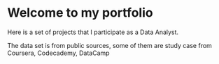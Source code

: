 # Welcome to my portfolio

Here is a set of projects that I participate as a Data Analyst.

The data set is from public sources, some of them are study case from Coursera, Codecademy, DataCamp
